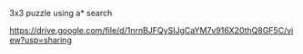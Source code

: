 3x3 puzzle using a* search

https://drive.google.com/file/d/1nrnBJFQySIJgCaYM7v916X20thQ8GF5C/view?usp=sharing
